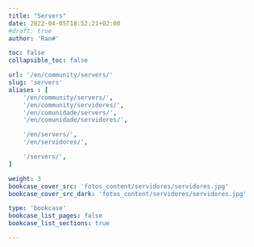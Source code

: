 ```yaml
---
title: "Servers"
date: 2022-04-05T18:52:21+02:00
#draft: true
author: 'Ran#'

toc: false
collapsible_toc: false

url: '/en/community/servers/'
slug: 'servers'
aliases : [
    '/en/community/servers/',
    '/en/community/servidores/',
    '/en/comunidade/servers/',
    '/en/comunidade/servidores/',

    '/en/servers/',
    '/en/servidores/',

    '/servers/',
]

weight: 3
bookcase_cover_src: 'fotos_content/servidores/servidores.jpg'
bookcase_cover_src_dark: 'fotos_content/servidores/servidores.jpg'

type: 'bookcase'
bookcase_list_pages: false
bookcase_list_sections: true

---
```

